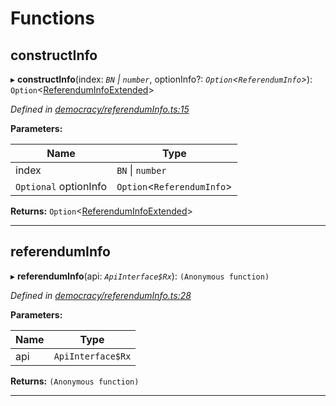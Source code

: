 

# Functions

<a id="constructinfo"></a>

##  constructInfo

▸ **constructInfo**(index: *`BN` \| `number`*, optionInfo?: *`Option`<`ReferendumInfo`>*): `Option`<[ReferendumInfoExtended](../classes/_type_referenduminfoextended_.referenduminfoextended.md)>

*Defined in [democracy/referendumInfo.ts:15](https://github.com/polkadot-js/api/blob/5f43da0/packages/api-derive/src/democracy/referendumInfo.ts#L15)*

**Parameters:**

| Name | Type |
| ------ | ------ |
| index | `BN` \| `number` |
| `Optional` optionInfo | `Option`<`ReferendumInfo`> |

**Returns:** `Option`<[ReferendumInfoExtended](../classes/_type_referenduminfoextended_.referenduminfoextended.md)>

___
<a id="referenduminfo"></a>

##  referendumInfo

▸ **referendumInfo**(api: *`ApiInterface$Rx`*): `(Anonymous function)`

*Defined in [democracy/referendumInfo.ts:28](https://github.com/polkadot-js/api/blob/5f43da0/packages/api-derive/src/democracy/referendumInfo.ts#L28)*

**Parameters:**

| Name | Type |
| ------ | ------ |
| api | `ApiInterface$Rx` |

**Returns:** `(Anonymous function)`

___

